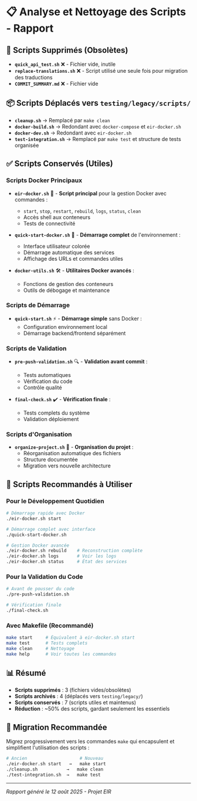# 📋 Analyse et Nettoyage des Scripts - Rapport

## 🧹 Scripts Supprimés (Obsolètes)
- **`quick_api_test.sh`** ❌ - Fichier vide, inutile
- **`replace-translations.sh`** ❌ - Script utilisé une seule fois pour migration des traductions
- **`COMMIT_SUMMARY.md`** ❌ - Fichier vide

## 📦 Scripts Déplacés vers `testing/legacy/scripts/`
- **`cleanup.sh`** → Remplacé par `make clean`
- **`docker-build.sh`** → Redondant avec `docker-compose` et `eir-docker.sh`
- **`docker-dev.sh`** → Redondant avec `eir-docker.sh`
- **`test-integration.sh`** → Remplacé par `make test` et structure de tests organisée

## ✅ Scripts Conservés (Utiles)

### Scripts Docker Principaux
- **`eir-docker.sh`** 🐳 - **Script principal** pour la gestion Docker avec commandes :
  - `start`, `stop`, `restart`, `rebuild`, `logs`, `status`, `clean`
  - Accès shell aux conteneurs
  - Tests de connectivité

- **`quick-start-docker.sh`** 🚀 - **Démarrage complet** de l'environnement :
  - Interface utilisateur colorée
  - Démarrage automatique des services
  - Affichage des URLs et commandes utiles

- **`docker-utils.sh`** 🛠️ - **Utilitaires Docker avancés** :
  - Fonctions de gestion des conteneurs
  - Outils de débogage et maintenance

### Scripts de Démarrage
- **`quick-start.sh`** ⚡ - **Démarrage simple** sans Docker :
  - Configuration environnement local
  - Démarrage backend/frontend séparément

### Scripts de Validation
- **`pre-push-validation.sh`** 🔍 - **Validation avant commit** :
  - Tests automatiques
  - Vérification du code
  - Contrôle qualité

- **`final-check.sh`** ✔️ - **Vérification finale** :
  - Tests complets du système
  - Validation déploiement

### Scripts d'Organisation
- **`organize-project.sh`** 📁 - **Organisation du projet** :
  - Réorganisation automatique des fichiers
  - Structure documentée
  - Migration vers nouvelle architecture

## 🎯 Scripts Recommandés à Utiliser

### Pour le Développement Quotidien
```bash
# Démarrage rapide avec Docker
./eir-docker.sh start

# Démarrage complet avec interface
./quick-start-docker.sh

# Gestion Docker avancée
./eir-docker.sh rebuild    # Reconstruction complète
./eir-docker.sh logs       # Voir les logs
./eir-docker.sh status     # État des services
```

### Pour la Validation du Code
```bash
# Avant de pousser du code
./pre-push-validation.sh

# Vérification finale
./final-check.sh
```

### Avec Makefile (Recommandé)
```bash
make start     # Équivalent à eir-docker.sh start
make test      # Tests complets
make clean     # Nettoyage
make help      # Voir toutes les commandes
```

## 📊 Résumé
- **Scripts supprimés** : 3 (fichiers vides/obsolètes)
- **Scripts archivés** : 4 (déplacés vers `testing/legacy/`)
- **Scripts conservés** : 7 (scripts utiles et maintenus)
- **Réduction** : ~50% des scripts, gardant seulement les essentiels

## 🔄 Migration Recommandée
Migrez progressivement vers les commandes `make` qui encapsulent et simplifient l'utilisation des scripts :

```bash
# Ancien                    # Nouveau
./eir-docker.sh start   →   make start
./cleanup.sh           →   make clean
./test-integration.sh  →   make test
```

---
*Rapport généré le 12 août 2025 - Projet EIR*
